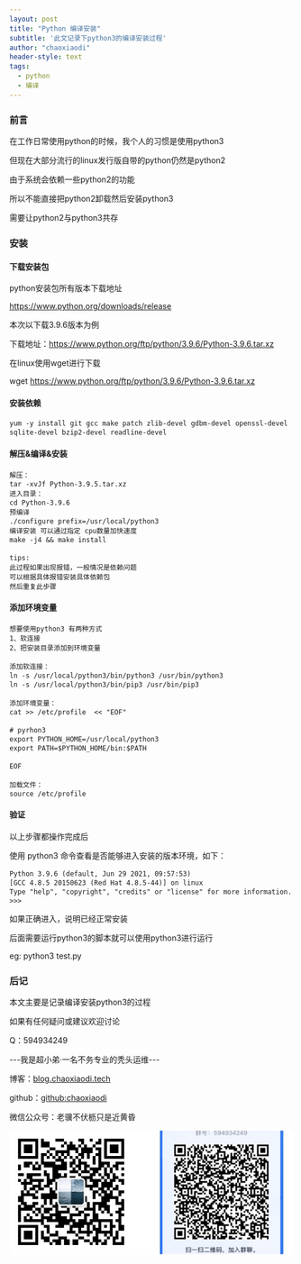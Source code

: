 ```yaml
---
layout: post
title: "Python 编译安装"
subtitle: '此文记录下python3的编译安装过程'
author: "chaoxiaodi"
header-style: text
tags:
  - python
  - 编译
---
```


### 前言

在工作日常使用python的时候，我个人的习惯是使用python3

但现在大部分流行的linux发行版自带的python仍然是python2

由于系统会依赖一些python2的功能

所以不能直接把python2卸载然后安装python3

需要让python2与python3共存

### 安装

#### 下载安装包

python安装包所有版本下载地址

https://www.python.org/downloads/release

本次以下载3.9.6版本为例

下载地址：https://www.python.org/ftp/python/3.9.6/Python-3.9.6.tar.xz

在linux使用wget进行下载

wget https://www.python.org/ftp/python/3.9.6/Python-3.9.6.tar.xz

#### 安装依赖

    yum -y install git gcc make patch zlib-devel gdbm-devel openssl-devel sqlite-devel bzip2-devel readline-devel

#### 解压&编译&安装

    解压：
    tar -xvJf Python-3.9.5.tar.xz
    进入目录：
    cd Python-3.9.6
    预编译
    ./configure prefix=/usr/local/python3
    编译安装 可以通过指定 cpu数量加快速度
    make -j4 && make install
    
    tips:
    此过程如果出现报错，一般情况是依赖问题
    可以根据具体报错安装具体依赖包
    然后重复此步骤

#### 添加环境变量

    想要使用python3 有两种方式
    1、软连接
    2、把安装目录添加到环境变量
    
    添加软连接：
    ln -s /usr/local/python3/bin/python3 /usr/bin/python3
    ln -s /usr/local/python3/bin/pip3 /usr/bin/pip3
    
    添加环境变量：
    cat >> /etc/profile  << "EOF"

    # pyrhon3
    export PYTHON_HOME=/usr/local/python3
    export PATH=$PYTHON_HOME/bin:$PATH
    
    EOF
    
    加载文件：
    source /etc/profile
    

#### 验证

以上步骤都操作完成后

使用  python3 命令查看是否能够进入安装的版本环境，如下：

    Python 3.9.6 (default, Jun 29 2021, 09:57:53) 
    [GCC 4.8.5 20150623 (Red Hat 4.8.5-44)] on linux
    Type "help", "copyright", "credits" or "license" for more information.
    >>> 

如果正确进入，说明已经正常安装

后面需要运行python3的脚本就可以使用python3进行运行

eg: python3 test.py

### 后记

本文主要是记录编译安装python3的过程

如果有任何疑问或建议欢迎讨论

Q：594934249

---我是超小弟·一名不务专业的秃头运维---

博客：[blog.chaoxiaodi.tech](https://blog.chaoxiaodi.tech)

github：[github:chaoxiaodi](https://github.com/chaoxiaodi)

微信公众号：老骥不伏枥只是近黄昏

![](/img/erweima.jpg)

